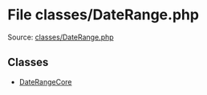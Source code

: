 File classes/DateRange.php
=========

Source: [classes/DateRange.php](https://github.com/PrestaShop/PrestaShop/blob/1.6.0.7/classes/DateRange.php)


Classes
-------

* [DateRangeCore](class.DateRangeCore.md)

